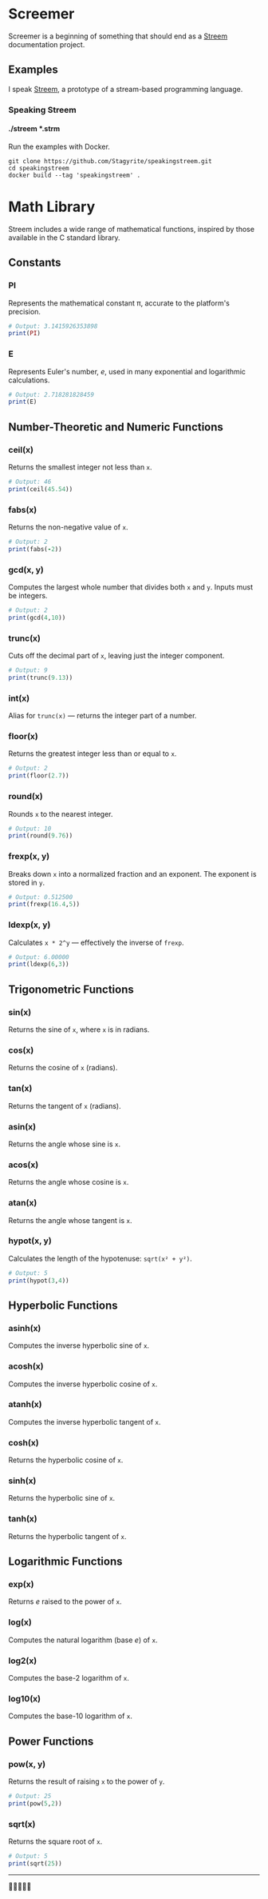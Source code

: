 # Screemer

Screemer is a beginning of something that should end as a [Streem](https://github.com/matz/streem "matz/streem: prototype of stream based programming language") documentation project. 

## Examples

I speak [Streem](https://github.com/matz/streem "matz/streem: prototype of stream based programming language"), a prototype of a stream-based programming language.

### Speaking Streem

#### ./streem *.strm

Run the examples with Docker.

```shell
git clone https://github.com/Stagyrite/speakingstreem.git
cd speakingstreem
docker build --tag 'speakingstreem' .
```

# Math Library

Streem includes a wide range of mathematical functions, inspired by those available in the C standard library.

## Constants

### PI

Represents the mathematical constant π, accurate to the platform's precision.

```ruby
# Output: 3.1415926353898
print(PI)
```

### E

Represents Euler's number, *e*, used in many exponential and logarithmic calculations.

```ruby
# Output: 2.718281828459
print(E)
```

## Number-Theoretic and Numeric Functions

### ceil(x)

Returns the smallest integer not less than `x`.

```ruby
# Output: 46
print(ceil(45.54))
```

### fabs(x)

Returns the non-negative value of `x`.

```ruby
# Output: 2
print(fabs(-2))
```

### gcd(x, y)

Computes the largest whole number that divides both `x` and `y`. Inputs must be integers.

```ruby
# Output: 2
print(gcd(4,10))
```

### trunc(x)

Cuts off the decimal part of `x`, leaving just the integer component.

```ruby
# Output: 9
print(trunc(9.13))
```

### int(x)

Alias for `trunc(x)` — returns the integer part of a number.

### floor(x)

Returns the greatest integer less than or equal to `x`.

```ruby
# Output: 2
print(floor(2.7))
```

### round(x)

Rounds `x` to the nearest integer.

```ruby
# Output: 10
print(round(9.76))
```

### frexp(x, y)

Breaks down `x` into a normalized fraction and an exponent. The exponent is stored in `y`.

```ruby
# Output: 0.512500
print(frexp(16.4,5))
```

### ldexp(x, y)

Calculates `x * 2^y` — effectively the inverse of `frexp`.

```ruby
# Output: 6.00000
print(ldexp(6,3))
```

## Trigonometric Functions

### sin(x)

Returns the sine of `x`, where `x` is in radians.

### cos(x)

Returns the cosine of `x` (radians).

### tan(x)

Returns the tangent of `x` (radians).

### asin(x)

Returns the angle whose sine is `x`.

### acos(x)

Returns the angle whose cosine is `x`.

### atan(x)

Returns the angle whose tangent is `x`.

### hypot(x, y)

Calculates the length of the hypotenuse: `sqrt(x² + y²)`.

```ruby
# Output: 5
print(hypot(3,4))
```

## Hyperbolic Functions

### asinh(x)

Computes the inverse hyperbolic sine of `x`.

### acosh(x)

Computes the inverse hyperbolic cosine of `x`.

### atanh(x)

Computes the inverse hyperbolic tangent of `x`.

### cosh(x)

Returns the hyperbolic cosine of `x`.

### sinh(x)

Returns the hyperbolic sine of `x`.

### tanh(x)

Returns the hyperbolic tangent of `x`.

## Logarithmic Functions

### exp(x)

Returns *e* raised to the power of `x`.

### log(x)

Computes the natural logarithm (base *e*) of `x`.

### log2(x)

Computes the base-2 logarithm of `x`.

### log10(x)

Computes the base-10 logarithm of `x`.

## Power Functions

### pow(x, y)

Returns the result of raising `x` to the power of `y`.

```ruby
# Output: 25
print(pow(5,2))
```

### sqrt(x)

Returns the square root of `x`.

```ruby
# Output: 5
print(sqrt(25))
```

---

👒🏴‍☠️⛵🌊
